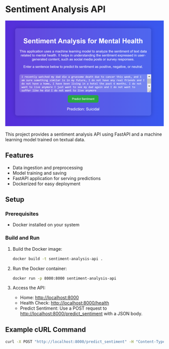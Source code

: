 # Sentiment Analysis API
![alt text](image.png)

This project provides a sentiment analysis API using FastAPI and a machine learning model trained on textual data.

## Features

- Data ingestion and preprocessing
- Model training and saving
- FastAPI application for serving predictions
- Dockerized for easy deployment

## Setup

### Prerequisites

- Docker installed on your system

### Build and Run

1. Build the Docker image:

    ```bash
    docker build -t sentiment-analysis-api .
    ```

2. Run the Docker container:

    ```bash
    docker run -p 8000:8000 sentiment-analysis-api
    ```

3. Access the API:

    - Home: [http://localhost:8000](http://localhost:8000)
    - Health Check: [http://localhost:8000/health](http://localhost:8000/health)
    - Predict Sentiment: Use a POST request to [http://localhost:8000/predict_sentiment](http://localhost:8000/predict_sentiment) with a JSON body.

## Example cURL Command

```bash
curl -X POST "http://localhost:8000/predict_sentiment" -H "Content-Type: application/json" -d '{"text": "I love programming in Python."}'
